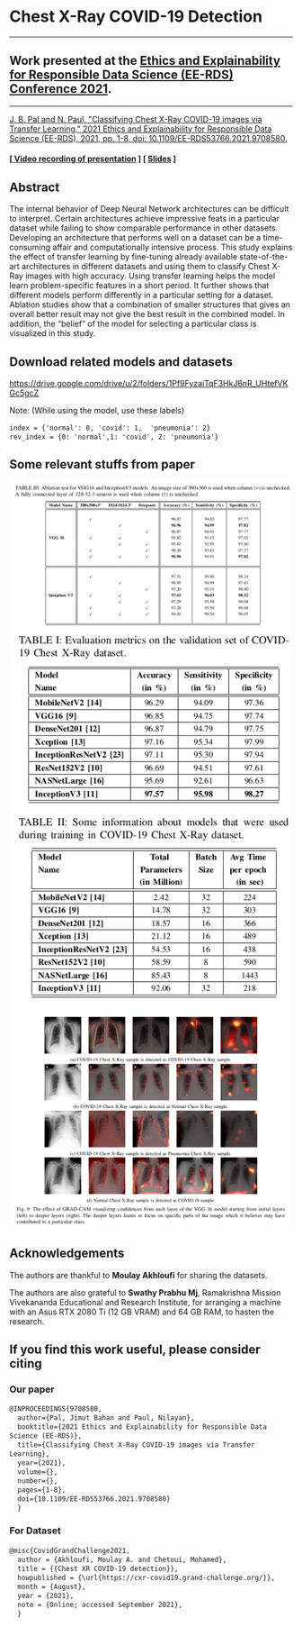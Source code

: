 # Chest X-Ray COVID-19 Detection
***

## Work presented at the [Ethics and Explainability for Responsible Data Science (EE-RDS) Conference 2021](https://www.uj.ac.za/event/ethics-and-explainability-for-responsible-data-science-ee-rds/).
***

[J. B. Pal and N. Paul, "Classifying Chest X-Ray COVID-19 images via Transfer Learning," 2021 Ethics and Explainability for Responsible Data Science (EE-RDS), 2021, pp. 1-8, doi: 10.1109/EE-RDS53766.2021.9708580.](https://ieeexplore.ieee.org/document/9708580)

#### [[ Video recording of presentation](https://www.youtube.com/watch?v=27ixHn6SP_4) ] [ [Slides](https://jimut123.github.io/publications/CXR_19/CXR_COVID_19_slide.pdf) ]

## Abstract


The internal behavior of Deep Neural Network architectures can be difficult to interpret. Certain architectures achieve impressive feats in a particular dataset while failing to show comparable performance in other datasets. Developing an architecture that performs well on a dataset can be a time-consuming affair and computationally intensive process. This study explains the effect of transfer learning by fine-tuning already available state-of-the-art architectures in different datasets and using them to classify Chest X-Ray images with high accuracy. Using transfer learning helps the model learn problem-specific features in a short period. It further shows that different models perform differently in a particular setting for a dataset. Ablation studies show that a combination of smaller structures that gives an overall better result may not give the best result in the combined model. In addition, the “belief” of the model for selecting a particular class is visualized in this study.


## Download related models and datasets

https://drive.google.com/drive/u/2/folders/1Pf9FyzaiTqF3HkJ6nR_UHtefVKGc5gcZ


Note: (While using the model, use these labels)

```
index = {'normal': 0, 'covid': 1,  'pneumonia': 2}
rev_index = {0: 'normal',1: 'covid', 2: 'pneumonia'}
```

## Some relevant stuffs from paper

<center>
  <img src="https://raw.githubusercontent.com/Jimut123/CXR_Covid-19/main/assets/ablation.png">
  <img src="https://raw.githubusercontent.com/Jimut123/CXR_Covid-19/main/assets/tables.png">
  <img src="https://raw.githubusercontent.com/Jimut123/CXR_Covid-19/main/assets/vizs.png">
</center>

## Acknowledgements

The authors are thankful to **Moulay Akhloufi** for sharing the datasets.

The authors are also grateful to **Swathy Prabhu Mj**, Ramakrishna Mission Vivekananda Educational and Research Institute, for arranging a machine with an Asus RTX 2080 Ti (12 GB VRAM) and 64 GB RAM, to hasten the research.

## If you find this work useful, please consider citing

### Our paper

```
@INPROCEEDINGS{9708580,  
  author={Pal, Jimut Bahan and Paul, Nilayan},  
  booktitle={2021 Ethics and Explainability for Responsible Data Science (EE-RDS)},   
  title={Classifying Chest X-Ray COVID-19 images via Transfer Learning},   
  year={2021},  
  volume={},  
  number={},  
  pages={1-8},  
  doi={10.1109/EE-RDS53766.2021.9708580}
  }
```

### For Dataset

```
@misc{CovidGrandChallenge2021,
  author = {Akhloufi, Moulay A. and Chetoui, Mohamed},
  title = {{Chest XR COVID-19 detection}},  
  howpublished = {\url{https://cxr-covid19.grand-challenge.org/}},
  month = {August},
  year = {2021},
  note = {Online; accessed September 2021},
  }
```

